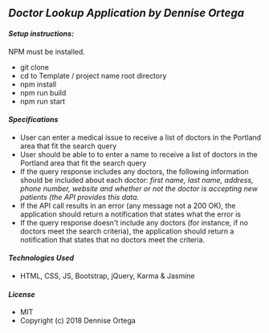 ## _Doctor Lookup Application by Dennise Ortega_

#### _Setup instructions:_

NPM must be installed.

* git clone
* cd to Template / project name root directory
* npm install
* npm run build
* npm run start

#### _Specifications_

* User can enter a medical issue to receive a list of doctors in the Portland area that fit the search query
* User should be able to to enter a name to receive a list of doctors in the Portland area that fit the search query
* If the query response includes any doctors, the following information should be included about each doctor: _first name, last name, address, phone number, website and whether or not the doctor is accepting new patients (the API provides this data._
* If the API call results in an error (any message not a 200 OK), the application should return a notification that states what the error is
* If the query response doesn't include any doctors (for instance, if no doctors meet the search criteria), the application should return a notification that states that no doctors meet the criteria.

#### _Technologies Used_

* HTML, CSS, JS, Bootstrap, jQuery, Karma & Jasmine

#### _License_

* MIT
* Copyright (c) 2018 Dennise Ortega
